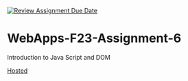 [![Review Assignment Due Date](https://classroom.github.com/assets/deadline-readme-button-24ddc0f5d75046c5622901739e7c5dd533143b0c8e959d652212380cedb1ea36.svg)](https://classroom.github.com/a/b9NC0g7h)
# WebApps-F23-Assignment-6
Introduction to Java Script and DOM

[Hosted](https://44-563-webapps-f23.github.io/44563-webapps-f23-assignment6-venkateswararo/Author.html)

